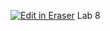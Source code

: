 [![Edit in Eraser](https://firebasestorage.googleapis.com/v0/b/second-petal-295822.appspot.com/o/images%2Fgithub%2FOpen%20in%20Eraser.svg?alt=media&token=968381c8-a7e7-472a-8ed6-4a6626da5501)](https://app.eraser.io/workspace/QswjCmHPZlcGkhrtiRkl)
Lab 8


<!--- Eraser file: https://app.eraser.io/workspace/QswjCmHPZlcGkhrtiRkl --->